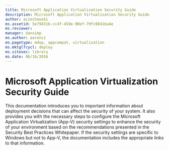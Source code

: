 ```yaml
---
title: Microsoft Application Virtualization Security Guide
description: Microsoft Application Virtualization Security Guide
author: aczechowski
ms.assetid: 5e794316-cc4f-459e-90ef-79fc9841ba4e
ms.reviewer: 
manager: dansimp
ms.author: aaroncz
ms.pagetype: mdop, appcompat, virtualization
ms.mktglfcycl: deploy
ms.sitesec: library
ms.date: 06/16/2016
---
```



# Microsoft Application Virtualization Security Guide


This documentation introduces you to important information about deployment decisions that can affect the security of your system. It also provides you with the necessary steps to configure the Microsoft Application Virtualization (App-V) security settings to enhance the security of your environment based on the recommendations presented in the Security Best Practices Whitepaper. If the security settings are specific to Windows but not to App-V, the documentation includes the appropriate links to that information.

 

 





